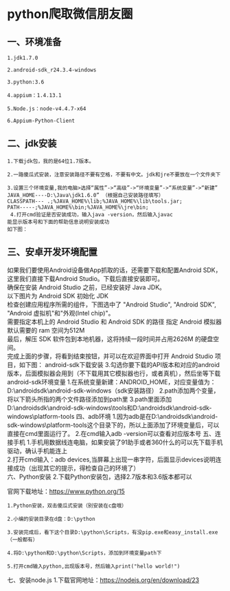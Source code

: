 # python爬取微信朋友圈
## 一、环境准备
    1.jdk1.7.0 

    2.android-sdk_r24.3.4-windows

    3.python:3.6

    4.appium：1.4.13.1

    5.Node.js：node-v4.4.7-x64

    6.Appium-Python-Client
## 二、jdk安装
    1.下载jdk包，我的是64位1.7版本。

    2.一路傻瓜式安装，注意安装路径不要有空格，不要有中文。jdk和jre不要放在一个文件夹下

    3.设置三个环境变量,我的电脑>选择“属性”->“高级”->“环境变量”->“系统变量”->“新建”
    JAVA_HOME----D:\Java\jdk1.6.0” （根据自己安装路径填写）
    CLASSPATH--- .;%JAVA_HOME%\lib;%JAVA_HOME%\lib\tools.jar;
    PATH-----;%JAVA_HOME%\bin;%JAVA_HOME%\jre\bin;
     4.打开cmd验证是否安装成功，输入java -version，然后输入javac
    能显示版本号和下面的帮助信息说明安装成功
    如下图：
## 三、安卓开发环境配置
如果我们要使用Android设备做App抓取的话，还需要下载和配置Android SDK，这里我们直接下载Android Studio。下载后直接安装即可。  
确保在安装 Android Studio 之前，已经安装好 Java JDK。  
以下图片为 Android SDK 初始化 JDK  
检查创建应用程序所需的组件，下图选中了 "Android Studio", "Android SDK", "Android 虚拟机"和"外观(Intel chip)"。    
需要指定本机上的 Android Studio 和 Android SDK 的路径
指定 Android 模拟器默认需要的 ram 空间为512M  
最后，解压 SDK 软件包到本地机器，这将持续一段时间并占用2626M 的硬盘空间。  
完成上面的步骤，将看到结束按钮，并可以在欢迎界面中打开 Android Studio 项目，如下图：
android-sdk下载安装
3.勾选你要下载的API版本和对应的android版本，后面模拟器会用到（不下载用其它模拟器也行，或者真机），然后坐等下载
android-sdk环境变量
1.在系统变量新建：ANDROID_HOME，对应变量值为：D:\androidsdk\android-sdk-windows（sdk安装路径）
2.path添加两个变量，将以下箭头所指的两个文件路径添加到path里
3.path里面添加D:\androidsdk\android-sdk-windows\tools和D:\androidsdk\android-sdk-windows\platform-tools
四、adb环境
1.因为adb是在D:\androidsdk\android-sdk-windows\platform-tools这个目录下的，所以上面添加了环境变量后，可以直接在cmd里面运行了。
2.在cmd输入adb -version可以查看对应版本号
五、连接手机
    1.手机用数据线连电脑，如果安装了91助手或者360什么的可以先下载手机驱动，确认手机能连上  
    2.打开cmd输入：adb devices,当屏幕上出现一串字符，后面显示devices说明连接成功（出现其它的提示，得检查自己的环境了）  
六、Python安装
2.下载Python安装包，选择2.7版本和3.6版本都可以

官网下载地址：https://www.python.org/15

    1.Python安装，双击傻瓜式安装（别安装在c盘哦）

    2.小编的安装目录在d盘：D:\python

    3.安装完成后，看下这个目录D:\python\Scripts，有没pip.exe和easy_install.exe（一般都有）

    4.将D:\python和D:\python\Scripts，添加到环境变量path下

    5.打开cmd输入python,出现版本号，然后输入print("hello world!")
  七、安装node.js
   1.下载官网地址：https://nodejs.org/en/download/23
   
    



